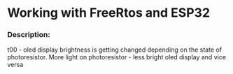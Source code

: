<h1> Working with FreeRtos and ESP32 </h1>

<h3> Description: </h3>
<p> t00 - oled display brightness is getting changed depending on the state of photoresistor. More light on photoresistor - less bright oled display and vice versa </p> 
